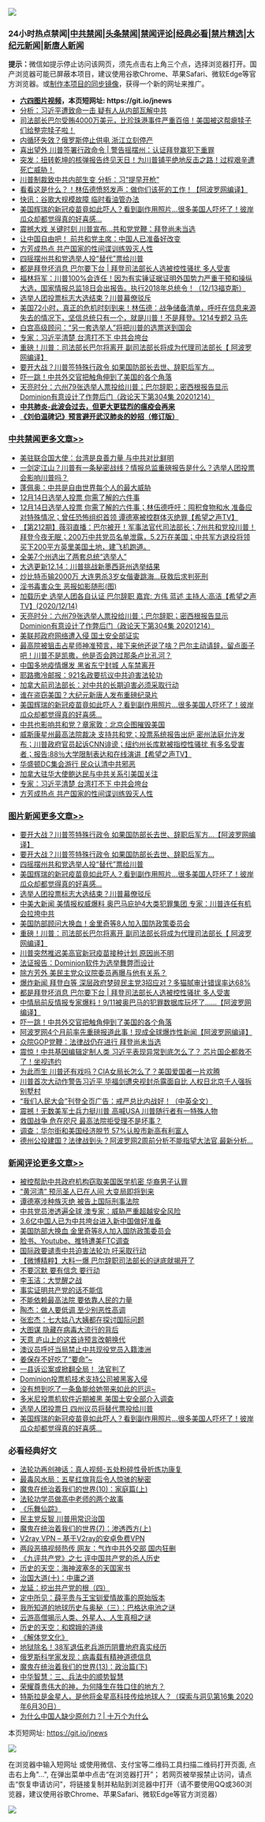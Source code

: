 ![](https://raw.githubusercontent.com/fqnews/bnews/master/64photo/fqnews-qr.jpg)

<div id="tt">
<h3>24小时热点禁闻|<a href="#%E4%B8%AD%E5%85%B1%E7%A6%81%E9%97%BB%E6%9B%B4%E5%A4%9A%E6%96%87%E7%AB%A0">中共禁闻</a>|<a href="#%E5%9B%BE%E7%89%87%E6%96%B0%E9%97%BB%E6%9B%B4%E5%A4%9A%E6%96%87%E7%AB%A0">头条禁闻</a>|<a href="#%E6%96%B0%E9%97%BB%E8%AF%84%E8%AE%BA%E6%9B%B4%E5%A4%9A%E6%96%87%E7%AB%A0">禁闻评论|<a href="#%E5%BF%85%E7%9C%8B%E7%BB%8F%E5%85%B8%E5%A5%BD%E6%96%87">经典必看|<a href="/video.md#%E7%A6%81%E7%89%87%E7%B2%BE%E9%80%89">禁片精选</a>|<a href="https://github.com/fqnews/djy/blob/master/gb/nf1351518.md#1">大纪元新闻</a>|<a href="https://github.com/fqnews/ntdtv/blob/master/gb/prog204.md#1">新唐人新闻</a></h3>
<div><b>提示：</b>微信如提示停止访问该网页，须先点击右上角三个点，选择浏览器打开。国产浏览器可能已屏蔽本项目，建议使用谷歌Chrome、苹果Safari、微软Edge等官方浏览器。或<a href="https://github.com/fqnews/bnews/blob/master/%E5%88%B6%E4%BD%9Cgit%E7%A6%81%E9%97%BB%E9%95%9C%E5%83%8F.md">制作本项目的同步镜像</a>，获得一个新的网址来推广。</div>
<ul>
<li><b><a href="http://d1.bdrive.tk/64.mp4" target="_blank">六四图片视频</a>，本页短网址: https://git.io/jnews</b></li>
<li><a href="/cbnews/20201214/1447552.md">分析：习近平遭致命一击 疑有人从内部瓦解中共</a></li>
<li><a href="/bannedvideo/20201214/1447640.md">司法部长巴尔受贿4000万美元，比珍珠港事件严重百倍！美国被这帮瘪犊子们给整完犊子啦！</a></li>
<li><a href="/cnnews/20201215/1447804.md">内循环失效？俄罗斯停止供电 浙江立刻停产</a></li>
<li><a href="/cnnews/20201215/1447752.md">喜出望外 川普签署行政命令 | 警告摇摆州：认证拜登赢犯下重罪</a></li>
<li><a href="/bannedvideo/20201215/1447768.md">突发：扭转乾坤的核弹报告终见天日！为川普铺平绝地反击之路！过程艰辛遭死亡威胁！</a></li>
<li><a href="/cbnews/20201215/1447799.md">川普制裁致中共内部生变 分析：习“提早开枪”</a></li>
<li><a href="/cnnews/20201214/1447530.md">看看这是什么？！林伍德愤怒发声：做你们该死的工作！【阿波罗网编译】</a></li>
<li><a href="/cbnews/20201214/1447616.md">快讯：谷歌大规模故障 临时看油管办法</a></li>
<li><a href="/comments/20201215/1447764.md">美国辉瑞的新冠疫苗竟如此吓人？看到副作用照片…很多美国人吓坏了！彼岸瓜众却都觉得真的好喜感…</a></li>
<li><a href="/cnnews/20201214/1447626.md">震撼大戏 关键时刻 川普宣布...共和党党鞭：拜登尚未当选</a></li>
<li><a href="/cbnews/20201214/1447560.md">让中国自由吧！ 前共和党主席：中国人已准备好改变</a></li>
<li><a href="/cbnews/20201215/1447821.md">方芳成热点 共产国家的性间谍训练毁灭人性</a></li>
<li><a href="/topimagenews/20201215/1447943.md">四摇摆州共和党选举人投“替代”票给川普</a></li>
<li><a href="/topimagenews/20201215/1447788.md">都是拜登坏消息 巴尔要下台 | 拜登司法部长人选被控性骚扰 多人受害</a></li>
<li><a href="/bannedvideo/20201214/1447637.md">福林将军：川普100%会连任！因为有实锤证据证明外国势力严重干预和操纵大选，国家情报总监18日会出报告。执行2018年总统令！（12/13福克斯）</a></li>
<li><a href="/topimagenews/20201215/1447921.md">选举人团投票标志大选结束？川普幕僚驳斥</a></li>
<li><a href="/bannedvideo/20201215/1447735.md">美国72小时，真正的危机时刻到来！林伍德：战争储备清单，呼吁在信息来源失去的情况下，坚信总统只有一个，就是川普！不是拜登。1214专题2 马先</a></li>
<li><a href="/cbnews/20201215/1447812.md">白宫高级顾问：“另一套选举人”将把川普的选票送到国会</a></li>
<li><a href="/cbnews/20201215/1447822.md">专家：习近平清楚 台湾打不下 中共会垮台</a></li>
<li><a href="/topimagenews/20201215/1447875.md">重磅！川普：司法部长巴尔将离开 副司法部长将成为代理司法部长【 阿波罗网编译】</a></li>
<li><a href="/topimagenews/20201215/1448013.md">要开大战？川普签特殊行政令 如果国防部长去世、辞职后军方…</a></li>
<li><a href="/topimagenews/20201214/1447551.md">吓一跳！中共外交官把触角伸到了美国的各个角落</a></li>
<li><a href="/cbnews/20201215/1447963.md">天亮时分：六州79张选举人票投给川普；巴尔辞职；密西根报告显示Dominion有意设计了作弊后门（政论天下第304集 20201214）</a></li>
<li><b><a href="/comments/20200211/1275071.md" target="_blank">中共肺炎-此波会过去，但更大更猛烈的瘟疫会再来</a></b></li>
<li><b><a href="/comments/20200207/1272816.md" target="_blank">《刘伯温碑记》预言避开武汉肺炎的妙招（修订版）</a></b></li>
</ul>
</div>

<div class="catlist">
<h3><a href="/cbnews/" target="_blank">中共禁闻</a><span><a href="/cbnews/" target="_blank" rel="nofollow">更多文章>></a></span></h3>
<ul>
<li><a href="/cbnews/20201215/1448121.md" target="_blank">美驻联合国大使：台湾是良善力量 与中共对比鲜明</a></li>
<li><a href="/cbnews/20201215/1448111.md" target="_blank">一剑定江山？川普有一条秘密战线？情报总监重磅报告是什么？选举人团投票会影响川普吗？</a></li>
<li><a href="/cbnews/20201215/1448094.md" target="_blank">蓬佩奥：中共是自由世界每个人的最大威胁</a></li>
<li><a href="/cbnews/20201215/1448090.md" target="_blank">12月14日选举人投票 你需了解的六件事</a></li>
<li><a href="/cbnews/20201215/1448085.md" target="_blank">12月14日选举人投票 你需了解的六件事；林伍德呼吁：囤积食物和水 准备应对特殊情况；曾任恐怖组织首领 谭德塞被控群体灭绝罪【希望之声TV】</a></li>
<li><a href="/cbnews/20201215/1448084.md" target="_blank">【第212期】薇羽直播：巴尔被开！军事法官代司法部长；7州共和党投川普！拜登今夜无眠；200万中共党员名单泄露，5.2万在美国；中共军方退役将领买下200平方英里美国土地，建飞机跑道。</a></li>
<li><a href="/cbnews/20201215/1448063.md" target="_blank">全美7个州选出了两套总统“选举人”</a></li>
<li><a href="/cbnews/20201215/1448062.md" target="_blank">大选更新12.14：川普挑战新墨西哥州选举结果</a></li>
<li><a href="/cbnews/20201215/1447989.md" target="_blank">炒比特币输2000万 大连男杀3岁女偕妻跳海…获救后求判死刑</a></li>
<li><a href="/cbnews/20201215/1447974.md" target="_blank">淫书毒害众生 恶报如影随形(图)</a></li>
<li><a href="/cbnews/20201215/1447969.md" target="_blank">加载历史 选举人团各自认证  巴尔辞职   嘉宾: 方伟 蓝述 主持人:高洁【希望之声TV】(2020/12/14)</a></li>
<li><a href="/cbnews/20201215/1447963.md" target="_blank">天亮时分：六州79张选举人票投给川普；巴尔辞职；密西根报告显示Dominion有意设计了作弊后门（政论天下第304集 20201214）</a></li>
<li><a href="/cbnews/20201215/1447944.md" target="_blank">美联邦政府网络遭入侵 国土安全部证实</a></li>
<li><a href="/cbnews/20201215/1447932.md" target="_blank">最高院被狙击占星师神准预言，接下来他还说了啥？巴尔主动请辞，留点面子吧！川普不是凯撒，他是否会跨过那条卢比孔河？</a></li>
<li><a href="/cbnews/20201215/1447909.md" target="_blank">中国多地疫情爆发 黑省东宁封城 人车禁离开</a></li>
<li><a href="/cbnews/20201215/1447911.md" target="_blank">耶路撒冷邮报：921名政要抗议中共迫害法轮功</a></li>
<li><a href="/cbnews/20201215/1447912.md" target="_blank">加拿大前司法部长：对中共的长期迫害必须采取行动</a></li>
<li><a href="/cbnews/20201215/1447913.md" target="_blank">谁在盗窃美国？大纪元新唐人发布重磅纪录片</a></li>
<li><a href="/comments/20201215/1447764.md" target="_blank">美国辉瑞的新冠疫苗竟如此吓人？看到副作用照片…很多美国人吓坏了！彼岸瓜众却都觉得真的好喜感…</a></li>
<li><a href="/cbnews/20201215/1447924.md" target="_blank">中共也影响共和党？章家敦：北京企图摧毁美国</a></li>
<li><a href="/cbnews/20201215/1447914.md" target="_blank">威斯康星州最高法院裁决 支持共和党；投票系统报告出炉 密州法庭允许发布；川普政府官员起诉CNN诽谤；纽约州长库默被指控性骚扰 有多名受害者；报告:88％大学限制表达和在线演讲【希望之声TV】</a></li>
<li><a href="/cbnews/20201215/1447850.md" target="_blank">华盛顿DC集会游行 民众认清中共邪恶</a></li>
<li><a href="/cbnews/20201215/1447823.md" target="_blank">加拿大驻华大使鲍达民与中共关系引美国关注</a></li>
<li><a href="/cbnews/20201215/1447822.md" target="_blank">专家：习近平清楚 台湾打不下 中共会垮台</a></li>
<li><a href="/cbnews/20201215/1447821.md" target="_blank">方芳成热点 共产国家的性间谍训练毁灭人性</a></li>

</ul>
</div>
<div class="catlist">
<h3><a href="/topimagenews/" target="_blank">图片新闻</a><span><a href="/topimagenews/" target="_blank" rel="nofollow">更多文章>></a></span></h3>
<ul>
<li><a href="/topimagenews/20201215/1448053.md" target="_blank">要开大战？川普签特殊行政令 如果国防部长去世、辞职后军方…【阿波罗网编译】</a></li>
<li><a href="/topimagenews/20201215/1448013.md" target="_blank">要开大战？川普签特殊行政令 如果国防部长去世、辞职后军方…</a></li>
<li><a href="/topimagenews/20201215/1447943.md" target="_blank">四摇摆州共和党选举人投“替代”票给川普</a></li>
<li><a href="/comments/20201215/1447764.md" target="_blank">美国辉瑞的新冠疫苗竟如此吓人？看到副作用照片…很多美国人吓坏了！彼岸瓜众却都觉得真的好喜感…</a></li>
<li><a href="/topimagenews/20201215/1447921.md" target="_blank">选举人团投票标志大选结束？川普幕僚驳斥</a></li>
<li><a href="/topimagenews/20201215/1447919.md" target="_blank">中美大新闻 美情报权威爆料 奥巴马庇护4大类犯罪集团 专家：川普连任有机会拉垮中共</a></li>
<li><a href="/topimagenews/20201215/1447918.md" target="_blank">美国防部顾问大换血！金里奇等8人加入国防政策委员会</a></li>
<li><a href="/topimagenews/20201215/1447875.md" target="_blank">重磅！川普：司法部长巴尔将离开 副司法部长将成为代理司法部长【 阿波罗网编译】</a></li>
<li><a href="/topimagenews/20201215/1447874.md" target="_blank">川普突然推迟美高官新冠疫苗接种计划 原因尚不明</a></li>
<li><a href="/topimagenews/20201215/1447819.md" target="_blank">法证报告：Dominion软件为选举舞弊而设计</a></li>
<li><a href="/topimagenews/20201215/1447818.md" target="_blank">除方芳外 美民主党众议院委员再曝与他有关系？</a></li>
<li><a href="/topimagenews/20201215/1447817.md" target="_blank">爆炸新闻 拜登白等 深层政府梦碎民主党3招应对？多猫腻审计错误率达68%</a></li>
<li><a href="/topimagenews/20201215/1447788.md" target="_blank">都是拜登坏消息 巴尔要下台 | 拜登司法部长人选被控性骚扰 多人受害</a></li>
<li><a href="/topimagenews/20201215/1447779.md" target="_blank">中情局前反情报专家爆料！9/11被奥巴马的犯罪数据库玩坏了……【阿波罗网编译】</a></li>
<li><a href="/topimagenews/20201214/1447551.md" target="_blank">吓一跳！中共外交官把触角伸到了美国的各个角落</a></li>
<li><a href="/topimagenews/20201214/1447438.md" target="_blank">阿波罗网4个月前率先重磅报道此事！现成全球爆炸性新闻【阿波罗网编译】</a></li>
<li><a href="/topimagenews/20201214/1447269.md" target="_blank">众院GOP党鞭：法律战仍在进行 拜登尚未当选</a></li>
<li><a href="/topimagenews/20201214/1447268.md" target="_blank">震惊！中共基因编辑定制人类 习近平表现异常到底怎么了？ 芯片国企都救不了！坐视违约</a></li>
<li><a href="/topimagenews/20201214/1447208.md" target="_blank">为此而生 川普还有戏吗？CIA女局长怎么了？美国爱国者一片欢腾</a></li>
<li><a href="/topimagenews/20201213/1446977.md" target="_blank">川普首次大动作警告习近平 毕福剑遭央视封杀露面自比 人权日北京千人强拆别墅村</a></li>
<li><a href="/comments/20201213/1446945.md" target="_blank">&#8220;我们人民大会&#8221;刊登全页广告：戒严总比内战好！（中英全文）</a></li>
<li><a href="/topimagenews/20201213/1446790.md" target="_blank">震撼！无数美军士兵力挺川普 高喊USA 川普随行者有一特殊人物</a></li>
<li><a href="/topimagenews/20201213/1446728.md" target="_blank">救国战争 危在咫尺 最高法院拒受理不是坏事？</a></li>
<li><a href="/topimagenews/20201213/1446626.md" target="_blank">调查：华尔街和美国经济脱节 57%认股市新高有利富人</a></li>
<li><a href="/topimagenews/20201213/1446563.md" target="_blank">德州公投建国？法律战到头？阿波罗网2周前分析不能指望大法官,最新分析…</a></li>

</ul>
</div>
<div class="catlist">
<h3><a href="/comments/" target="_blank">新闻评论</a><span><a href="/comments/" target="_blank" rel="nofollow">更多文章>></a></span></h3>
<ul>
<li><a href="/comments/20201215/1448126.md" target="_blank">被控帮助中共政府机构窃取美国医学机密 华裔男子认罪</a></li>
<li><a href="/comments/20201215/1448125.md" target="_blank">“黄河清” 预示圣人已在人间 大变局即将到来</a></li>
<li><a href="/comments/20201215/1448106.md" target="_blank">谭德塞涉种族灭绝 被告上国际刑事法院</a></li>
<li><a href="/comments/20201215/1448105.md" target="_blank">中共党员渗透遍全球 澳专家：威胁严重超越安全风险</a></li>
<li><a href="/comments/20201215/1448088.md" target="_blank">3.6亿中国人已为中共垮台进入新中国做好准备</a></li>
<li><a href="/comments/20201215/1448087.md" target="_blank">美国防部大换血 金里奇等8人加入国防政策委员会</a></li>
<li><a href="/comments/20201215/1448061.md" target="_blank">脸书、Youtube、推特遭美FTC调查</a></li>
<li><a href="/comments/20201215/1448060.md" target="_blank">国际政要谴责中共迫害法轮功 吁采取行动</a></li>
<li><a href="/comments/20201215/1448058.md" target="_blank">【微博精粹】大料一爆 巴尔辞职司法部长的谜底就揭开了</a></li>
<li><a href="/comments/20201215/1448020.md" target="_blank">不要沉默 要有信念 要行动</a></li>
<li><a href="/comments/20201215/1448018.md" target="_blank">李玉洁：大觉醒之战</a></li>
<li><a href="/comments/20201215/1447997.md" target="_blank">事实证明共产党的话不能信</a></li>
<li><a href="/comments/20201215/1447996.md" target="_blank">不能依赖最高法院 要依靠人民的力量</a></li>
<li><a href="/comments/20201215/1447995.md" target="_blank">陶杰：做人要低调 至少别恶性高调</a></li>
<li><a href="/comments/20201215/1447994.md" target="_blank">张宏杰：七大姑八大姨都在探讨国际问题</a></li>
<li><a href="/comments/20201215/1447993.md" target="_blank">大图谋 隐藏在病毒大流行的背后</a></li>
<li><a href="/comments/20201215/1447992.md" target="_blank">天意 庐山上的这首诗预言改朝换代</a></li>
<li><a href="/comments/20201215/1447982.md" target="_blank">澳议员呼吁当局禁止中共现役党员入籍澳洲</a></li>
<li><a href="/comments/20201215/1447981.md" target="_blank">姜保存不好吃了“要命”~</a></li>
<li><a href="/comments/20201215/1447973.md" target="_blank">一县诉讼案或掀翻全局！ 法官判了</a></li>
<li><a href="/comments/20201215/1447972.md" target="_blank">Dominion投票机技术支持公司被黑客入侵</a></li>
<li><a href="/comments/20201215/1447955.md" target="_blank">没有想到吃了一条鱼能给她带来如此的厄运~</a></li>
<li><a href="/comments/20201215/1447928.md" target="_blank">多米尼投票机软件近期被黑 美国土安全部介入调查</a></li>
<li><a href="/comments/20201215/1447927.md" target="_blank">选举人团投票日 四州议员将替代票投给川普</a></li>
<li><a href="/comments/20201215/1447764.md" target="_blank">美国辉瑞的新冠疫苗竟如此吓人？看到副作用照片…很多美国人吓坏了！彼岸瓜众却都觉得真的好喜感…</a></li>

</ul>
</div>

<div class="catlist">
<h3>必看经典好文</h3>
<ul>
<li><a href="/comments/20190516/1128964.md" target="_blank">法轮功再创神话：真人视频-五处粉碎性骨折炼功康复</a></li>
<li><a href="/cbnews/20201005/1408304.md" target="_blank">最毒风水局：五星红旗背后令人惊骇的秘密</a></li>
<li><a href="/topimagenews/20180529/950153.md" target="_blank">魔鬼在统治着我们的世界(10)：家庭篇(上)</a></li>
<li><a href="/comments/20200629/1352533.md" target="_blank">法轮功学员做高中老师的两个故事</a></li>
<li><a href="/comments/20200527/783191.md" target="_blank">《乐舞仙踪》</a></li>
<li><a href="/comments/20200621/1348236.md" target="_blank">民主党反智 川普用常识治国</a></li>
<li><a href="/topimagenews/20180527/948369.md" target="_blank">魔鬼在统治着我们的世界(7)：渗透西方(上)</a></li>
<li><a href="/comments/20200112/1257608.md" target="_blank">V2ray VPN &#8211; 基于V2ray的安卓免费VPN</a></li>
<li><a href="/cbnews/20200703/1355059.md" target="_blank">两段恶搞视频热传 网友：气炸中共外交部 国内狂删</a></li>
<li><a href="/bookonline/20131116/201048.md" target="_blank">《九评共产党》之七 评中国共产党的杀人历史</a></li>
<li><a href="/tculture/xiulian/20170318/732480.md" target="_blank">历史的天空：海神波塞冬的天国家书</a></li>
<li><a href="/cbnews/20180316/915423.md" target="_blank">治国大道(十)：中庸之道</a></li>
<li><a href="/comments/20200930/1405812.md" target="_blank">龙延：挖出共产党的根（四）</a></li>
<li><a href="/comments/20200616/1345658.md" target="_blank">定中所见：薛平贵与王宝钏爱情故事的原始版本</a></li>
<li><a href="/tculture/xiulian/20170726/797589.md" target="_blank">我所知道的地球历史与奥秘（三）：巴格达电池之谜</a></li>
<li><a href="/comments/20200919/82684.md" target="_blank">云游高僧揭示人类、外星人、人生真相之谜</a></li>
<li><a href="/cbnews/20190219/1083302.md" target="_blank">历史的天空：和嫦娥的道缘</a></li>
<li><a href="/bookwiki/20130610/138400.md" target="_blank">《解体党文化》</a></li>
<li><a href="/cbnews/20200531/1337381.md" target="_blank">地狱除名！38军退伍老兵游历阴曹地府真实经历</a></li>
<li><a href="/cbnews/20200823/1384378.md" target="_blank">俄罗斯科学家发现：病毒载有精神道德信息</a></li>
<li><a href="/topimagenews/20180602/951960.md" target="_blank">魔鬼在统治着我们的世界(13)：政治篇(下)</a></li>
<li><a href="/comments/20200605/783248.md" target="_blank">中华智慧：三、兵法中的顺势智慧</a></li>
<li><a href="/comments/20200618/1346830.md" target="_blank">荣耀尊贵伟大的神，为何降生在牲口住的地方？</a></li>
<li><a href="/comments/20200712/1359460.md" target="_blank">特斯拉是金星人，是他将金星高科技传给地球人？（探索与洞见第16集 2020年6月30日）</a></li>
<li><a href="/ssgc/20200715/1360940.md" target="_blank">为什么中国人缺少原创力？| 十万个为什么</a></li>

</ul>
</div>

本页短网址: https://git.io/jnews

![](https://raw.githubusercontent.com/fqnews/bnews/master/64photo/fqnews-qr.jpg)

在浏览器中输入短网址 或使用微信、支付宝等二维码工具扫描二维码打开页面, 点击右上角"...", 在弹出菜单中点击“在浏览器打开”； 若网页被举报禁止访问，请点击“恢复申请访问”，将链接复制并粘贴到浏览器中打开（请不要使用QQ或360浏览器，建议使用谷歌Chrome、苹果Safari、微软Edge等官方浏览器）

![](https://raw.githubusercontent.com/fqnews/bnews/master/64photo/wx.jpg)
